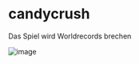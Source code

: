 # candycrush
Das Spiel wird Worldrecords brechen



![image](https://user-images.githubusercontent.com/116159892/197178271-294e64ec-6f2e-44ac-aa58-c419f13725a8.png)
